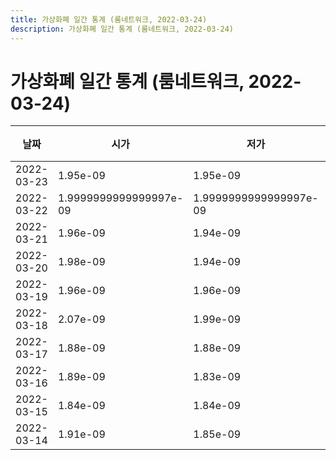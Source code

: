 ```yaml
---
title: 가상화폐 일간 통계 (룸네트워크, 2022-03-24)
description: 가상화폐 일간 통계 (룸네트워크, 2022-03-24)
---
```


가상화폐 일간 통계 (룸네트워크, 2022-03-24)
===

|날짜|시가|저가|고가|종가|비고|
|--|--|--|--|--|--|
|2022-03-23|1.95e-09|1.95e-09|1.9999999999999997e-09|1.9999999999999997e-09|    |
|2022-03-22|1.9999999999999997e-09|1.9999999999999997e-09|1.9999999999999997e-09|1.9999999999999997e-09|    |
|2022-03-21|1.96e-09|1.94e-09|2.01e-09|2.01e-09|    |
|2022-03-20|1.98e-09|1.94e-09|1.98e-09|1.96e-09|    |
|2022-03-19|1.96e-09|1.96e-09|1.97e-09|1.97e-09|    |
|2022-03-18|2.07e-09|1.99e-09|2.09e-09|1.99e-09|    |
|2022-03-17|1.88e-09|1.88e-09|1.9999999999999997e-09|1.9999999999999997e-09|    |
|2022-03-16|1.89e-09|1.83e-09|2.04e-09|1.83e-09|    |
|2022-03-15|1.84e-09|1.84e-09|1.93e-09|1.89e-09|    |
|2022-03-14|1.91e-09|1.85e-09|2.02e-09|1.85e-09|    |

